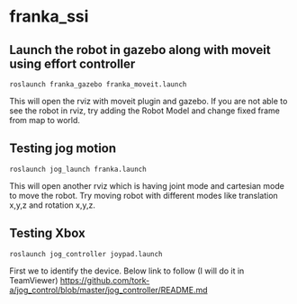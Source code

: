 # franka_ssi

## Launch the robot in gazebo along with moveit using effort controller 
  `roslaunch franka_gazebo franka_moveit.launch`

  This will open the rviz with moveit plugin and gazebo. If you are not able to see the robot in rviz, try adding the Robot Model and change fixed frame from map to world.

## Testing jog motion
`roslaunch jog_launch franka.launch`

This will open another rviz which is having joint mode and cartesian mode to move the robot. Try moving robot with different modes like translation x,y,z and rotation x,y,z.

## Testing Xbox
`roslaunch jog_controller joypad.launch`

First we to identify the device. Below link to follow (I will do it in TeamViewer)
https://github.com/tork-a/jog_control/blob/master/jog_controller/README.md
